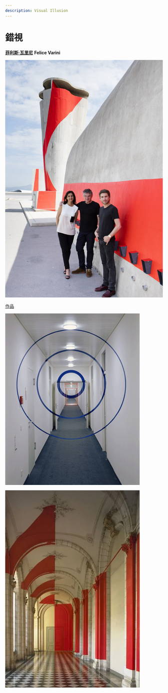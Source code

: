 ```yaml
---
description: Visual Illusion
---
```


# 錯視

[**菲利斯·瓦里尼**](https://www.indetail.com.tw/archives/24020) **Felice Varini**



![&#x83F2;&#x5229;&#x65AF;&#xB7;&#x74E6;&#x91CC;&#x5C3C;](.gitbook/assets/image-1.png)

[作品](https://blog.tiandiren.tw/archives/3222)

![](.gitbook/assets/image%20%2810%29.png)

![](.gitbook/assets/image%20%284%29.png)

